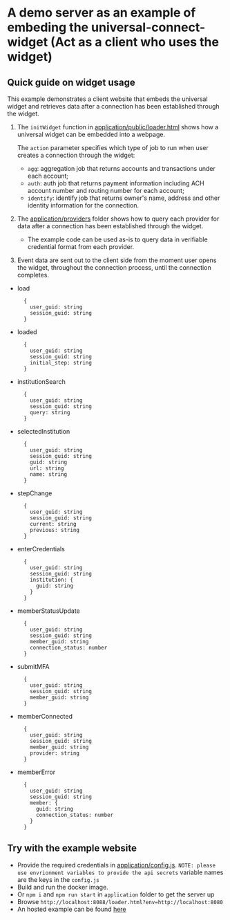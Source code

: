 # A demo server as an example of embeding the universal-connect-widget (Act as a client who uses the widget)

## Quick guide on widget usage

This example demonstrates a client website that embeds the universal widget and retrieves data after a connection has been established through the widget.
1. The `initWidget` function in [application/public/loader.html](application/public/loader.html) shows how a universal widget can be embedded into a webpage.

    The `action` parameter specifies which type of job to run when user creates a connection through the widget:
    - `agg`: aggregation job that returns accounts and transactions under each account;
    - `auth`: auth job that returns payment information including ACH account number and routing number for each account;
    - `identify`: identify job that returns owner's name, address and other identity information for the connection.
2. The [application/providers](../example/application/providers) folder shows how to query each provider for data after a connection has been established through the widget.
    * The example code can be used as-is to query data in verifiable credential format from each provider.
3. Event data are sent out to the client side from the moment user opens the widget, throughout the connection process, until the connection completes.
  - load
    ```
      {
        user_guid: string
        session_guid: string
      }
    ```
  - loaded
    ```
      {
        user_guid: string
        session_guid: string
        initial_step: string
      }
    ```
  - institutionSearch
    ```
      {
        user_guid: string
        session_guid: string
        query: string
      }
    ```
  - selectedInstitution
    ```
      {
        user_guid: string
        session_guid: string
        guid: string
        url: string
        name: string
      }
    ```
  - stepChange
    ```
      {
        user_guid: string
        session_guid: string
        current: string
        previous: string
      }
    ```
  - enterCredentials
    ```
      {
        user_guid: string
        session_guid: string
        institution: {
          guid: string
        }
      }
    ```
  - memberStatusUpdate
    ```
      {
        user_guid: string
        session_guid: string
        member_guid: string
        connection_status: number
      }
    ```
  - submitMFA
    ```
      {
        user_guid: string
        session_guid: string
        member_guid: string
      }
    ```
  - memberConnected
    ```
      {
        user_guid: string
        session_guid: string
        member_guid: string
        provider: string
      }
    ```
  - memberError
    ```
      {
        user_guid: string
        session_guid: string
        member: {
          guid: string
          connection_status: number
        }
      }
    ```

## Try with the example website
  - Provide the required credentials in [application/config.js](application/config.js).
    `NOTE: please use envrionment variables to provide the api secrets` variable names are the keys in the `config.js`
  - Build and run the docker image.
  - Or `npm i` and `npm run start` in `application` folder to get the server up
  - Browse `http://localhost:8088/loader.html?env=http://localhost:8080`
  - An hosted example can be found [here](https://demo.universalconnectproject.org/loader.html?env=https://widget.universalconnectproject.org)

